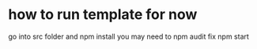 # how to run template for now

go into src folder and npm install
you may need to npm audit fix
npm start
